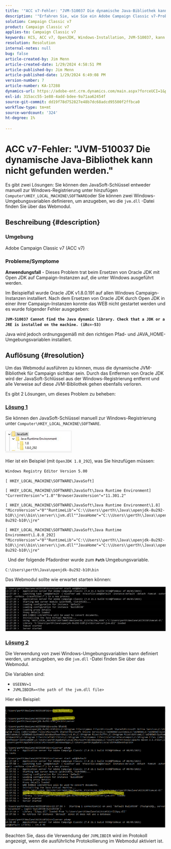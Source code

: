 ```yaml
---
title: '"ACC v7-Fehler: "JVM-510037 Die dynamische Java-Bibliothek kann nicht gefunden werden."'
description: '"Erfahren Sie, wie Sie ein Adobe Campaign Classic v7-Problem für den Fehler lösen können: "JVM-510037 Die dynamische Java-Bibliothek kann nicht gefunden werden."'
solution: Campaign Classic v7
product: Campaign Classic v7
applies-to: Campaign Classic v7
keywords: KCS, ACC v7, OpenJDK, Windows-Installation, JVM-510037, kann nicht finden, dynamische Java-Bibliothek, Adobe Campaign Classic v7, Fehlerbehebung
resolution: Resolution
internal-notes: null
bug: false
article-created-by: Jim Menn
article-created-date: 1/29/2024 4:58:51 PM
article-published-by: Jim Menn
article-published-date: 1/29/2024 6:49:08 PM
version-number: 7
article-number: KA-17288
dynamics-url: https://adobe-ent.crm.dynamics.com/main.aspx?forceUCI=1&pagetype=entityrecord&etn=knowledgearticle&id=6d2368a8-c7be-ee11-9079-6045bd006268
exl-id: 315acc55-1e88-4add-bdee-9a71aa62454f
source-git-commit: dd19f78d752827e48b7dc68adcd95500f2ffbca0
workflow-type: tm+mt
source-wordcount: '324'
ht-degree: 1%

---
```


# ACC v7-Fehler: &quot;JVM-510037 Die dynamische Java-Bibliothek kann nicht gefunden werden.&quot;


Es gibt zwei Lösungen: Sie können den JavaSoft-Schlüssel entweder manuell zur Windows-Registrierung unter hinzufügen `Computer\HKEY_LOCAL_MACHINE\SOFTWARE`oder Sie können zwei Windows-Umgebungsvariablen definieren, um anzugeben, wo die `jvm.dll` -Datei finden Sie über das Webmodul.

## Beschreibung {#description}


### <b>Umgebung</b>

Adobe Campaign Classic v7 (ACC v7)



### <b>Probleme/Symptome</b>

<b>Anwendungsfall</b> - Dieses Problem trat beim Ersetzen von Oracle JDK mit Open JDK auf Campaign-Instanzen auf, die unter Windows ausgeführt werden.

Im Beispielfall wurde Oracle JDK v1.8.0.191 auf allen Windows Campaign-Instanzen installiert. Nach dem Ersetzen von Oracle JDK durch Open JDK in einer ihrer Campaign-Instanzen konnte das WEB nicht gestartet werden und es wurde folgender Fehler ausgegeben:

<b>`JVM-510037 Cannot find the Java dynamic library. Check that a JDK or a JRE is installed on the machine. (iRc=-53)`</b>

Java wird jedoch ordnungsgemäß mit den richtigen Pfad- und JAVA_HOME-Umgebungsvariablen installiert.


## Auflösung {#resolution}


Um das Webmodul ausführen zu können, muss die dynamische JVM-Bibliothek für Campaign sichtbar sein. Durch das Entfernen von Oracle JDK wird der JavaSoft-Schlüssel aus der Windows-Registrierung entfernt und alle Verweise auf diese JVM-Bibliothek gehen ebenfalls verloren.

Es gibt 2 Lösungen, um dieses Problem zu beheben:

### <u>Lösung 1</u>

Sie können den JavaSoft-Schlüssel manuell zur Windows-Registrierung unter `Computer\HKEY_LOCAL_MACHINE\SOFTWARE`.

![](assets/de72732e-d310-ec11-b6e6-000d3a597e01.png)

Hier ist ein Beispiel (mit `OpenJDK 1.8_292`), was Sie hinzufügen müssen:

`Windows Registry Editor Version 5.00`

`[ HKEY_LOCAL_MACHINE\SOFTWARE\JavaSoft]`




```
[ HKEY_LOCAL_MACHINE\SOFTWARE\JavaSoft\Java Runtime Environment] "CurrentVersion"="1.8""BrowserJavaVersion"="11.301.2"
```





```
[ HKEY_LOCAL_MACHINE\SOFTWARE\JavaSoft\Java Runtime Environment\1.8] "MicroVersion"="0""RuntimeLib"="C:\\Users\\perth\\Java\\openjdk-8u292-b10\\jre\\bin\\server\\jvm.dll""JavaHome"="C:\\Users\\perth\\Java\\openjdk-8u292-b10\\jre"
```





```
[ HKEY_LOCAL_MACHINE\SOFTWARE\JavaSoft\Java Runtime Environment\1.8.0_292] "MicroVersion"="0""RuntimeLib"="C:\\Users\\perth\\Java\\openjdk-8u292-b10\\jre\\bin\\server\\jvm.dll""JavaHome"="C:\\Users\\perth\\Java\\openjdk-8u292-b10\\jre"
```


 
Und der folgende Pfadordner wurde zum <b>`Path` </b>Umgebungsvariable.

`C:\Users\perth\Java\openjdk-8u292-b10\bin`

Das Webmodul sollte wie erwartet starten können:

![](assets/f9d275cf-d910-ec11-b6e6-000d3a597e01.png)

### <u>Lösung 2</u>

Die Verwendung von zwei Windows-Umgebungsvariablen kann definiert werden, um anzugeben, wo die `jvm.dll` -Datei finden Sie über das Webmodul.

Die Variablen sind:

- `USEENV=1`
- `JVMLIBDIR=<the path of the jvm.dll file>`


Hier ein Beispiel:

![](assets/108e8694-d814-ec11-b6e6-002248047155.png)

Beachten Sie, dass die Verwendung der `JVMLIBDIR` wird im Protokoll angezeigt, wenn die ausführliche Protokollierung im Webmodul aktiviert ist.
